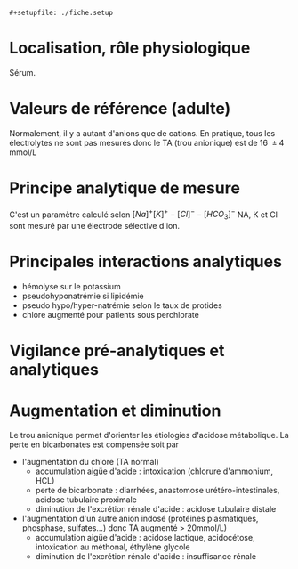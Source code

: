 ```{=org}
#+setupfile: ./fiche.setup
```
# Localisation, rôle physiologique

Sérum.

# Valeurs de référence (adulte)

Normalement, il y a autant d'anions que de cations. En pratique, tous
les électrolytes ne sont pas mesurés donc le TA (trou anionique) est de
16  ± 4 mmol/L

# Principe analytique de mesure

C'est un paramètre calculé selon $[Na]^+ [K]^+ - [Cl]^- - [HCO_3]^-$ NA,
K et Cl sont mesuré par une électrode sélective d'ion.

# Principales interactions analytiques

-   hémolyse sur le potassium
-   pseudohyponatrémie si lipidémie
-   pseudo hypo/hyper-natrémie selon le taux de protides
-   chlore augmenté pour patients sous perchlorate

# Vigilance pré-analytiques et analytiques

# Augmentation et diminution

Le trou anionique permet d'orienter les étiologies d'acidose
métabolique. La perte en bicarbonates est compensée soit par

-   l'augmentation du chlore (TA normal)
    -   accumulation aigüe d'acide : intoxication (chlorure d'ammonium,
        HCL)
    -   perte de bicarbonate : diarrhées, anastomose
        urétéro-intestinales, acidose tubulaire proximale
    -   diminution de l'excrétion rénale d'acide : acidose tubulaire
        distale
-   l'augmentation d'un autre anion indosé (protéines plasmatiques,
    phosphase, sulfates...) donc TA augmenté \> 20mmol/L)
    -   accumulation aigüe d'acide : acidose lactique, acidocétose,
        intoxication au méthonal, éthylène glycole
    -   diminution de l'excrétion rénale d'acide : insuffisance rénale
